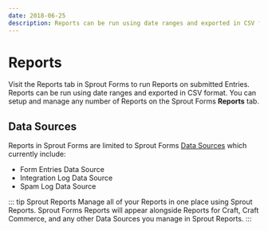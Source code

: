 ```yaml
---
date: 2018-06-25
description: Reports can be run using date ranges and exported in CSV format.
---
```


# Reports

Visit the Reports tab in Sprout Forms to run Reports on submitted Entries. Reports can be run using date ranges and exported in CSV format. You can setup and manage any number of Reports on the Sprout Forms **Reports** tab.

## Data Sources

Reports in Sprout Forms are limited to Sprout Forms [Data Sources](./../reports/custom-data-sources.md) which currently include:

- Form Entries Data Source
- Integration Log Data Source
- Spam Log Data Source

::: tip Sprout Reports
Manage all of your Reports in one place using Sprout Reports. Sprout Forms Reports will appear alongside Reports for Craft, Craft Commerce, and any other Data Sources you manage in Sprout Reports.
:::